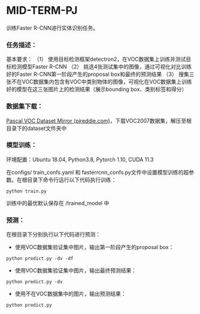# MID-TERM-PJ
训练Faster R-CNN进行实体识别任务。

### 任务描述：

基本要求：
（1） 使用目标检测框架detectron2，在VOC数据集上训练并测试目标检测模型Faster R-CNN
（2） 挑选4张测试集中的图像，通过可视化对比训练好的Faster R-CNN第一阶段产生的proposal box和最终的预测结果
（3） 搜集三张不在VOC数据集内包含有VOC中类别物体的图像，可视化在VOC数据集上训练好的模型在这三张图片上的检测结果（展示bounding box、类别标签和得分）



### 数据集下载：

[Pascal VOC Dataset Mirror (pjreddie.com)](https://pjreddie.com/projects/pascal-voc-dataset-mirror/)，下载VOC2007数据集，解压至根目录下的dataset文件夹中



### 模型训练：

环境配置：Ubuntu 18.04, Python3.8, Pytorch 1.10, CUDA 11.3

在configs/ train_confs.yaml 和 fasterrcnn_confs.py文件中设置模型训练的超参数。在根目录下命令行运行以下代码执行训练：

```shell
python train.py
```

训练中的最优默认保存在 /trained_model 中



### 预测：

在根目录下分别执行以下代码进行预测：

* 使用VOC数据集验证集中图片，输出第一阶段产生的proposal box：

```shell
python predict.py -dv -df
```

* 使用VOC数据集验证集中图片，输出最终预测结果：

```shell
python predict.py -dv
```

* 使用不在VOC数据集中的图片，输出预测结果：

```shell
python predict.py
```





